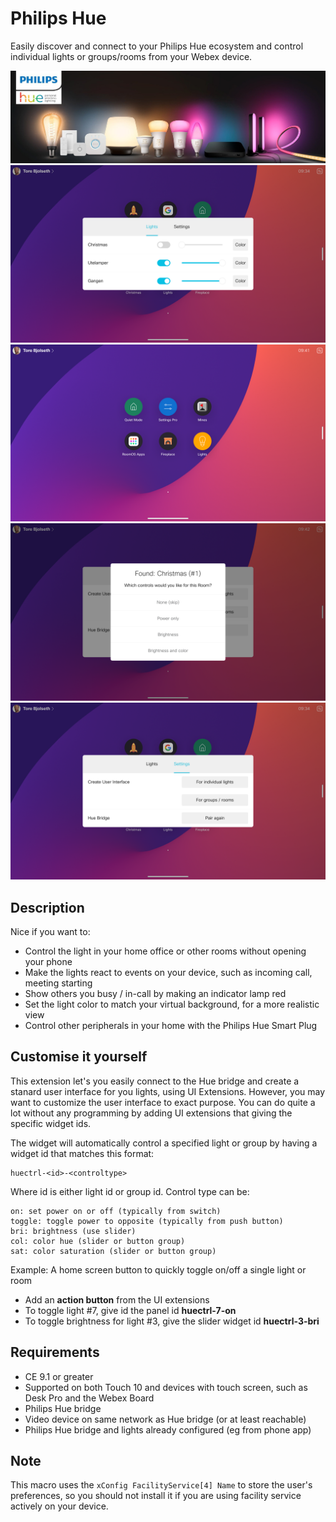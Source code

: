 # Philips Hue

Easily discover and connect to your Philips Hue ecosystem and control individual lights
or groups/rooms from your Webex device.

![Simple UI on your device](hue2.jpeg)
![Simple UI on your device](lights-ui.png)
![Light controls from your home screen](homescreen.png)
![Wizard to choose your lights](wizard.png)
![Simple controls](screenshot.png)

## Description

Nice if you want to:

* Control the light in your home office or other rooms without opening your phone
* Make the lights react to events on your device, such as incoming call, meeting starting
* Show others you busy / in-call by making an indicator lamp red
* Set the light color to match your virtual background, for a more realistic view
* Control other peripherals in your home with the Philips Hue Smart Plug


## Customise it yourself

This extension let's you easily connect to the Hue bridge and create a stanard user interface for you lights,
using UI Extensions. However, you may want to customize the user interface to exact purpose. You can do quite a
lot without any programming by adding UI extensions that giving the specific widget ids.

The widget will automatically control a specified light or group by having a widget id that matches this format:

```
huectrl-<id>-<controltype>
```

Where id is either light id or group id. Control type can be:

```
on: set power on or off (typically from switch)
toggle: toggle power to opposite (typically from push button)
bri: brightness (use slider)
col: color hue (slider or button group)
sat: color saturation (slider or button group)
```

Example: A home screen button to quickly toggle on/off a single light or room

* Add an **action button** from the UI extensions
* To toggle light #7, give id the panel id **huectrl-7-on**
* To toggle brightness for light #3, give the slider widget id **huectrl-3-bri**


## Requirements

* CE 9.1 or greater
* Supported on both Touch 10 and devices with touch screen, such as Desk Pro and the Webex Board
* Philips Hue bridge
* Video device on same network as Hue bridge (or at least reachable)
* Philips Hue bridge and lights already configured (eg from phone app)

## Note

This macro uses the `xConfig FacilityService[4] Name` to store the user's preferences, so you should not install it if you are using facility service actively on your device.
